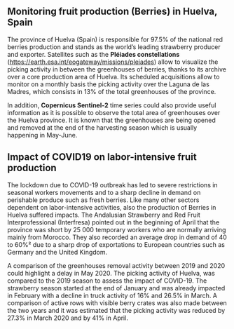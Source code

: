 ## Monitoring fruit production (Berries) in Huelva, Spain

The province of Huelva (Spain) is responsible for 97.5%  of the national red berries production and stands as the world’s leading strawberry producer and exporter. Satellites such as the **Pléiades constellations** (https://earth.esa.int/eogateway/missions/pleiades) allow to visualize the picking activity in between the greenhouses of berries, thanks to its archive over a core production area of Huelva. Its scheduled  acquisitions allow to monitor on a monthly basis the picking activity over the Laguna de las Madres, which consists in 13% of the total greenhouses of the province. 

In addition, **Copernicus Sentinel-2** time series could also provide useful information as it is possible to observe the total area of greenhouses over the Huelva province. It is known that the greenhouses are being opened and removed at the end of the harvesting season which is usually happening in May-June. 

## Impact of COVID19 on labor-intensive fruit production 
The lockdown due to COVID-19 outbreak has led to severe restrictions in seasonal workers movements and to a sharp decline in demand on perishable produce such as fresh berries. Like many other sectors dependent on labor-intensive activities, also the production of Berries in Huelva suffered impacts. The Andalusian Strawberry and Red Fruit Interprofessional (Interfresa) pointed out in the beginning of April that the province was short by 25 000  temporary workers who are normally arriving mainly from Morocco. They also recorded an average drop in demand of 40 to 60%² due to a sharp drop of exportations to European countries such as Germany and the United Kingdom. 

A comparison of the greenhouses removal activity between 2019 and 2020 could highlight a delay in May 2020. The picking activity of Huelva, was compared to the 2019 season to assess the impact of COVID-19. The strawberry season started at the end of January and was already impacted in February with a decline in truck activity of 16% and 26.5% in March. A comparison of active rows with visible berry crates was also made between the two years and it was estimated that the picking activity was reduced by 27.3% in March 2020 and by 41% in April. 


